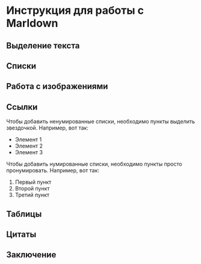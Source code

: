 # Инструкция для работы с Marldown

## Выделение текста

## Списки

## Работа с изображениями

## Ссылки

Чтобы добавить ненумированные списки, необходимо пункты выделить звездочкой. Например, вот так:
* Элемент 1
* Элемент 2
* Элемент 3

Чтобы добавить нумированные списки, необходимо пункты просто пронумировать. Например, вот так:
1. Первый пункт
2. Второй пункт
3. Третий пункт

## Таблицы

## Цитаты

## Заключение